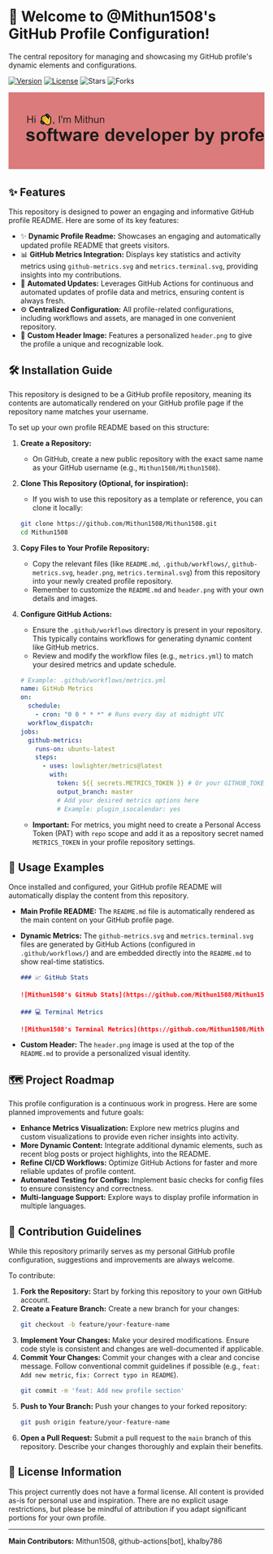 # 👋 Welcome to @Mithun1508's GitHub Profile Configuration!

The central repository for managing and showcasing my GitHub profile's dynamic elements and configurations.

[![Version](https://img.shields.io/badge/version-1.0.0-blue)](https://github.com/Mithun1508/Mithun1508)
[![License](https://img.shields.io/badge/license-None-lightgrey)](https://github.com/Mithun1508/Mithun1508/blob/main/LICENSE)
![Stars](https://img.shields.io/github/stars/Mithun1508/Mithun1508?style=social)
![Forks](https://img.shields.io/github/forks/Mithun1508/Mithun1508?style=social)

![GitHub Profile Header Image](/header.png)


## ✨ Features

This repository is designed to power an engaging and informative GitHub profile README. Here are some of its key features:

*   ✨ **Dynamic Profile Readme:** Showcases an engaging and automatically updated profile README that greets visitors.
*   📊 **GitHub Metrics Integration:** Displays key statistics and activity metrics using `github-metrics.svg` and `metrics.terminal.svg`, providing insights into my contributions.
*   🚀 **Automated Updates:** Leverages GitHub Actions for continuous and automated updates of profile data and metrics, ensuring content is always fresh.
*   ⚙️ **Centralized Configuration:** All profile-related configurations, including workflows and assets, are managed in one convenient repository.
*   🎨 **Custom Header Image:** Features a personalized `header.png` to give the profile a unique and recognizable look.


## 🛠️ Installation Guide

This repository is designed to be a GitHub profile repository, meaning its contents are automatically rendered on your GitHub profile page if the repository name matches your username.

To set up your own profile README based on this structure:

1.  **Create a Repository:**
    *   On GitHub, create a new public repository with the exact same name as your GitHub username (e.g., `Mithun1508/Mithun1508`).

2.  **Clone This Repository (Optional, for inspiration):**
    *   If you wish to use this repository as a template or reference, you can clone it locally:

    ```bash
    git clone https://github.com/Mithun1508/Mithun1508.git
    cd Mithun1508
    ```

3.  **Copy Files to Your Profile Repository:**
    *   Copy the relevant files (like `README.md`, `.github/workflows/`, `github-metrics.svg`, `header.png`, `metrics.terminal.svg`) from this repository into your newly created profile repository.
    *   Remember to customize the `README.md` and `header.png` with your own details and images.

4.  **Configure GitHub Actions:**
    *   Ensure the `.github/workflows` directory is present in your repository. This typically contains workflows for generating dynamic content like GitHub metrics.
    *   Review and modify the workflow files (e.g., `metrics.yml`) to match your desired metrics and update schedule.

    ```yaml
    # Example: .github/workflows/metrics.yml
    name: GitHub Metrics
    on:
      schedule:
        - cron: "0 0 * * *" # Runs every day at midnight UTC
      workflow_dispatch:
    jobs:
      github-metrics:
        runs-on: ubuntu-latest
        steps:
          - uses: lowlighter/metrics@latest
            with:
              token: ${{ secrets.METRICS_TOKEN }} # Or your GITHUB_TOKEN
              output_branch: master
              # Add your desired metrics options here
              # Example: plugin_isocalendar: yes
    ```

    *   **Important:** For metrics, you might need to create a Personal Access Token (PAT) with `repo` scope and add it as a repository secret named `METRICS_TOKEN` in your profile repository settings.


## 🚀 Usage Examples

Once installed and configured, your GitHub profile README will automatically display the content from this repository.

*   **Main Profile README:** The `README.md` file is automatically rendered as the main content on your GitHub profile page.

*   **Dynamic Metrics:** The `github-metrics.svg` and `metrics.terminal.svg` files are generated by GitHub Actions (configured in `.github/workflows/`) and are embedded directly into the `README.md` to show real-time statistics.

    ```markdown
    ### 📈 GitHub Stats

    ![Mithun1508's GitHub Stats](https://github.com/Mithun1508/Mithun1508/blob/output/github-metrics.svg)

    ### 💻 Terminal Metrics

    ![Mithun1508's Terminal Metrics](https://github.com/Mithun1508/Mithun1508/blob/output/metrics.terminal.svg)
    ```

*   **Custom Header:** The `header.png` image is used at the top of the `README.md` to provide a personalized visual identity.


## 🗺️ Project Roadmap

This profile configuration is a continuous work in progress. Here are some planned improvements and future goals:

*   **Enhance Metrics Visualization:** Explore new metrics plugins and custom visualizations to provide even richer insights into activity.
*   **More Dynamic Content:** Integrate additional dynamic elements, such as recent blog posts or project highlights, into the README.
*   **Refine CI/CD Workflows:** Optimize GitHub Actions for faster and more reliable updates of profile content.
*   **Automated Testing for Configs:** Implement basic checks for config files to ensure consistency and correctness.
*   **Multi-language Support:** Explore ways to display profile information in multiple languages.


## 🤝 Contribution Guidelines

While this repository primarily serves as my personal GitHub profile configuration, suggestions and improvements are always welcome.

To contribute:

1.  **Fork the Repository:** Start by forking this repository to your own GitHub account.
2.  **Create a Feature Branch:** Create a new branch for your changes:
    ```bash
    git checkout -b feature/your-feature-name
    ```
3.  **Implement Your Changes:** Make your desired modifications. Ensure code style is consistent and changes are well-documented if applicable.
4.  **Commit Your Changes:** Commit your changes with a clear and concise message. Follow conventional commit guidelines if possible (e.g., `feat: Add new metric`, `fix: Correct typo in README`).
    ```bash
    git commit -m 'feat: Add new profile section'
    ```
5.  **Push to Your Branch:** Push your changes to your forked repository:
    ```bash
    git push origin feature/your-feature-name
    ```
6.  **Open a Pull Request:** Submit a pull request to the `main` branch of this repository. Describe your changes thoroughly and explain their benefits.


## 📄 License Information

This project currently does not have a formal license. All content is provided as-is for personal use and inspiration. There are no explicit usage restrictions, but please be mindful of attribution if you adapt significant portions for your own profile.

---

**Main Contributors:** Mithun1508, github-actions[bot], khalby786
